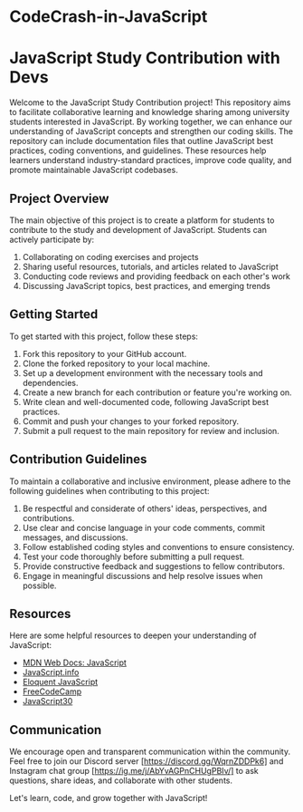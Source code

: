 # CodeCrash-in-JavaScript
# JavaScript Study Contribution with Devs

Welcome to the JavaScript Study Contribution project! This repository aims to facilitate collaborative learning and knowledge sharing among university students interested in JavaScript. By working together, we can enhance our understanding of JavaScript concepts and strengthen our coding skills.
The repository can include documentation files that outline JavaScript best practices, coding conventions, and guidelines. These resources help learners understand industry-standard practices, improve code quality, and promote maintainable JavaScript codebases.

## Project Overview

The main objective of this project is to create a platform for students to contribute to the study and development of JavaScript. Students can actively participate by:

1. Collaborating on coding exercises and projects
2. Sharing useful resources, tutorials, and articles related to JavaScript
3. Conducting code reviews and providing feedback on each other's work
4. Discussing JavaScript topics, best practices, and emerging trends

## Getting Started

To get started with this project, follow these steps:

1. Fork this repository to your GitHub account.
2. Clone the forked repository to your local machine.
3. Set up a development environment with the necessary tools and dependencies.
4. Create a new branch for each contribution or feature you're working on.
5. Write clean and well-documented code, following JavaScript best practices.
6. Commit and push your changes to your forked repository.
7. Submit a pull request to the main repository for review and inclusion.

## Contribution Guidelines

To maintain a collaborative and inclusive environment, please adhere to the following guidelines when contributing to this project:

1. Be respectful and considerate of others' ideas, perspectives, and contributions.
2. Use clear and concise language in your code comments, commit messages, and discussions.
3. Follow established coding styles and conventions to ensure consistency.
4. Test your code thoroughly before submitting a pull request.
5. Provide constructive feedback and suggestions to fellow contributors.
6. Engage in meaningful discussions and help resolve issues when possible.

## Resources

Here are some helpful resources to deepen your understanding of JavaScript:

- [MDN Web Docs: JavaScript](https://developer.mozilla.org/en-US/docs/Web/JavaScript)
- [JavaScript.info](https://javascript.info/)
- [Eloquent JavaScript](https://eloquentjavascript.net/)
- [FreeCodeCamp](https://www.freecodecamp.org/learn/javascript-algorithms-and-data-structures/)
- [JavaScript30](https://javascript30.com/)

## Communication

We encourage open and transparent communication within the community. Feel free to join our Discord server [https://discord.gg/WqrnZDDPk6] and Instagram chat group [https://ig.me/j/AbYvAGPnCHUgPBIv/] to ask questions, share ideas, and collaborate with other students.

Let's learn, code, and grow together with JavaScript!

